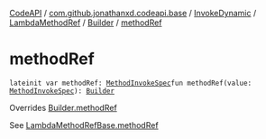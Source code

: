 [CodeAPI](../../../../index.md) / [com.github.jonathanxd.codeapi.base](../../../index.md) / [InvokeDynamic](../../index.md) / [LambdaMethodRef](../index.md) / [Builder](index.md) / [methodRef](.)

# methodRef

`lateinit var methodRef: `[`MethodInvokeSpec`](../../../../com.github.jonathanxd.codeapi.common/-method-invoke-spec/index.md)`fun methodRef(value: `[`MethodInvokeSpec`](../../../../com.github.jonathanxd.codeapi.common/-method-invoke-spec/index.md)`): `[`Builder`](index.md)

Overrides [Builder.methodRef](../../../-invoke-dynamic-base/-lambda-method-ref-base/-builder/method-ref.md)

See [LambdaMethodRefBase.methodRef](#)


